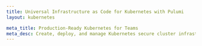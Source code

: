 ```yaml
---
title: Universal Infrastructure as Code for Kubernetes with Pulumi
layout: kubernetes

meta_title: Production-Ready Kubernetes for Teams
meta_desc: Create, deploy, and manage Kubernetes secure cluster infrastructure, and productively configure and deploy your applications.
---
```

